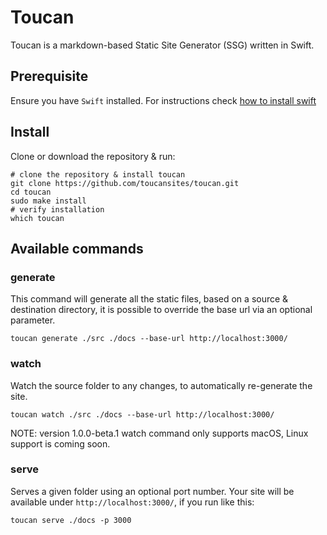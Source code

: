 # Toucan

Toucan is a markdown-based Static Site Generator (SSG) written in Swift.

## Prerequisite
Ensure you have `Swift` installed. For instructions check [how to install swift](https://www.swift.org/install/)

## Install

Clone or download the repository & run:

```shell
# clone the repository & install toucan
git clone https://github.com/toucansites/toucan.git
cd toucan
sudo make install
# verify installation
which toucan
```

## Available commands

### generate

This command will generate all the static files, based on a source & destination directory, it is possible to override the base url via an optional parameter. 

```shell
toucan generate ./src ./docs --base-url http://localhost:3000/
```

### watch

Watch the source folder to any changes, to automatically re-generate the site.

```shell
toucan watch ./src ./docs --base-url http://localhost:3000/
```

NOTE: version 1.0.0-beta.1 watch command only supports macOS, Linux support is coming soon.

### serve

Serves a given folder using an optional port number. Your site will be available under `http://localhost:3000/`, if you run like this:

```shell
toucan serve ./docs -p 3000
```
